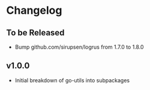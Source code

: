 # Changelog

## To be Released

* Bump github.com/sirupsen/logrus from 1.7.0 to 1.8.0

## v1.0.0

* Initial breakdown of go-utils into subpackages
